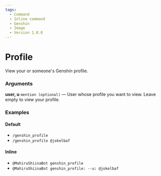 ```yaml
---
tags:
  - Command
  - Inline command
  - Genshin
  - Image
  - Version 1.0.0
---
```


# Profile

View your or someone's Genshin profile.

### Arguments

**user, u**  `mention (optional)` — User whose profile you want to view. Leave empty to view your profile.

### Examples

#### Default
+ `/genshin_profile`
+ `/genshin_profile @jokelbaf`

#### Inline
+ `@MahiruShiinaBot genshin_profile`
+ `@MahiruShiinaBot genshin_profile: --u: @jokelbaf`